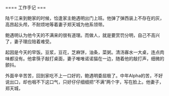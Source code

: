 ==== 工作手记 ===

陆千江来到鲍家的时候，恰逢家主鲍遇明出门上班。他弹了弹西装上不存在的灰，高昂起头颅，不耐烦地等着妻子郑天城为他系领带。

鲍遇明认为他今天的不满来的很有道理。而做人，就是要赏罚分明，自己不高兴了，妻子理应陪着难受。

起因是今天的早饭。豆浆，豆花，芝麻饼，油条，菜粥。清汤寡水一大桌，连点肉味都没有。他拿筷子敲打桌面，妻子唯唯诺诺猫在一边，随着他的敲打声，细微的颤抖。

外面辛辛苦苦，回到家吃不上一口好的，鲍遇明委屈极了。中年Alpha的苦，不好说出口，却也咽不下这口气，只好仔仔细细把“不满”两个字，写在脸上。他妻子，郑天城，